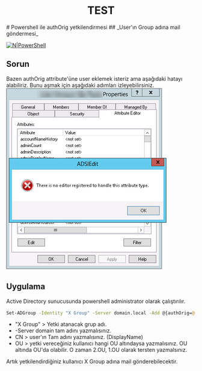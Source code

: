<h1 align="center">TEST</h1>
# Powershell ile authOrig  yetkilendirmesi
## _User'ın Group adına mail göndermesi_

[![N|PowerShell](https://delta-dev-software.fr/wp-content/uploads/2024/02/831-8318055_february-5-windows-powershell-logo.png)](https://github.com/aliyildirim/powershell)

## Sorun
Bazen authOrig attribute'üne user eklemek isteriz ama aşağıdaki hatayı alabiliriz.
Bunu aşmak için aşağıdaki adımları izleyebilirsiniz.
![alt text](https://github.com/aliyildirim/powershell/blob/main/autOrig/error.png?raw=true)

## Uygulama

Active Directory  sunucusunda powershell administrator olarak çalıştırılır.

```sh
Set-ADGroup -Identity "X Group" -Server domain.local -Add @{authOrig=@('CN=DisplayName,OU=OU,DC=DOMAIN,DC=LOCAL’)}
```

- "X Group" > Yetki atanacak grup adı.
- -Server domain tam adını yazmalısınız.
- CN > user'ın Tam adını yazmalısınız. (DisplayName)
- OU > yetki vereceğiniz kullanıcı hangi OU altındaysa yazmalısınız. OU altında OU'da olabilir. O zaman 2.OU, 1.OU olarak tersten yazmalsınız.

Artık yetkilendirdiğiniz kullanıcı X Group adına mail gönderebilecektir.


